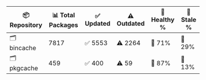 | 📦 Repository | 📊 Total Packages | ✅ Updated | ⚠️ Outdated | 💚 Healthy % | 🔴 Stale % |
|---------------|-------------------|------------|-------------|-------------|------------|
| 🗂️ bincache | 7817 | ✅ 5553 | ⚠️ 2264 | 💚 71% | 🔴 29% |
| 🗂️ pkgcache | 459 | ✅ 400 | ⚠️ 59 | 💚 87% | 🔴 13% |

